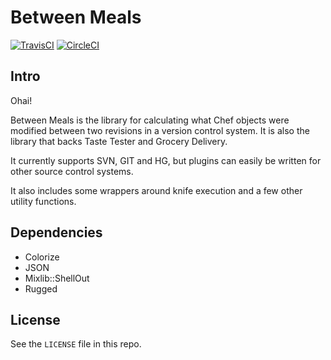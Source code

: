 # Between Meals

[![TravisCI](https://travis-ci.org/facebook/between-meals.svg)](http://travis-ci.org/facebook/between-meals)
[![CircleCI](https://circleci.com/gh/facebook/between-meals.svg?style=svg)](https://circleci.com/gh/facebook/between-meals)

## Intro
Ohai!

Between Meals is the library for calculating what Chef objects were modified
between two revisions in a version control system. It is also the library
that backs Taste Tester and Grocery Delivery.

It currently supports SVN, GIT and HG, but plugins can easily be written for
other source control systems.

It also includes some wrappers around knife execution and a few other utility
functions.

## Dependencies

* Colorize
* JSON
* Mixlib::ShellOut
* Rugged

## License

See the `LICENSE` file in this repo.
